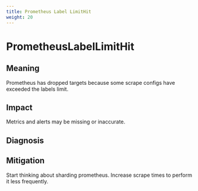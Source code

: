 ```yaml
---
title: Prometheus Label LimitHit
weight: 20
---
```


# PrometheusLabelLimitHit

## Meaning

Prometheus has dropped targets because some scrape configs have exceeded the labels limit.

## Impact

Metrics and alerts may be missing or inaccurate.

## Diagnosis


## Mitigation

Start thinking about sharding prometheus.
Increase scrape times to perform it less frequently.
